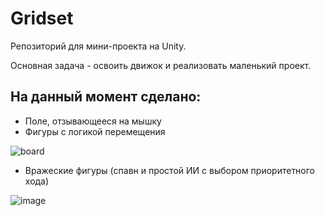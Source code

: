 # Gridset
Репозиторий для мини-проекта на Unity.

Основная задача - освоить движок и реализовать маленький проект.

## На данный момент сделано:
* Поле, отзывающееся на мышку
* Фигуры с логикой перемещения

![board](https://user-images.githubusercontent.com/54402770/169947687-92833c83-ea03-4a54-8cd9-a604b10d6d72.png)
* Вражеские фигуры (спавн и простой ИИ с выбором приоритетного хода) 

![image](https://user-images.githubusercontent.com/54402770/170407017-c4b09b24-63f8-4cf9-bf4e-1cb110cf80ff.png)


